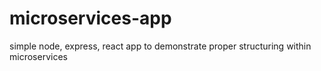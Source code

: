 # microservices-app
simple node, express, react app to demonstrate proper structuring within microservices

